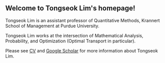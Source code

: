 ## Welcome to Tongseok Lim's homepage!

Tongseok Lim is an assistant professor of Quantitative Methods, Krannert School of Management at Purdue University.

Tongseok Lim works at the intersection of Mathematical Analysis, Probability, and Optimization (Optimal Transport in particular).

Please see [CV](https://github.com/tlim0213/tlim0213.github.io/edit/main/CV_201006.pdf) and [Google Scholar](https://scholar.google.com/citations?user=n-Qz1vgAAAAJ&hl=en) for more information about Tongseok Lim.
